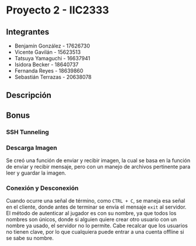 # Proyecto 2 - IIC2333


## Integrantes

-   Benjamín González - 17626730
-   Vicente Gavilán - 15623513
-   Tatsuya Yamaguchi - 16637941
-   Isidora Becker - 18640737
-   Fernanda Reyes - 18639860
-   Sebastián Terrazas - 20638078

## Descripción

## Bonus

### SSH Tunneling

### Descarga Imagen

Se creó una función de enviar y recibir imagen, la cual se basa en la función de enviar y recibir mensaje, pero con un manejo de archivos pertinente para leer y guardar la imagen.

### Conexión y Desconexión

Cuando ocurre una señal de término, como `CTRL + C`, se maneja esa señal en el cliente, donde antes de terminar se envía el mensaje `exit` al servidor. El método de autenticar al jugador es con su nombre, ya que todos los nombres son únicos, donde si alguien quiere crear otro usuario con un nombre ya usado, el servidor no lo permite. Cabe recalcar que los usuarios no tienen clave, por lo que cualquiera puede entrar a una cuenta offline si se sabe su nombre.